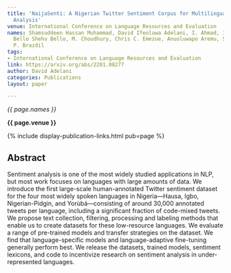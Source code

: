 ```yaml
---
title: 'NaijaSenti: A Nigerian Twitter Sentiment Corpus for Multilingual Sentiment
  Analysis'
venue: International Conference on Language Resources and Evaluation
names: Shamsuddeen Hassan Muhammad, David Ifeoluwa Adelani, I. Ahmad, Idris Abdulmumin,
  Bello Shehu Bello, M. Choudhury, Chris C. Emezue, Anuoluwapo Aremu, Saheed Abdul,
  P. Brazdil
tags:
- International Conference on Language Resources and Evaluation
link: https://arxiv.org/abs/2201.08277
author: David Adelani
categories: Publications
layout: paper

---
```


*{{ page.names }}*

**{{ page.venue }}**

{% include display-publication-links.html pub=page %}

## Abstract

Sentiment analysis is one of the most widely studied applications in NLP, but most work focuses on languages with large amounts of data. We introduce the first large-scale human-annotated Twitter sentiment dataset for the four most widely spoken languages in Nigeria—Hausa, Igbo, Nigerian-Pidgin, and Yorùbá—consisting of around 30,000 annotated tweets per language, including a significant fraction of code-mixed tweets. We propose text collection, filtering, processing and labeling methods that enable us to create datasets for these low-resource languages. We evaluate a range of pre-trained models and transfer strategies on the dataset. We find that language-specific models and language-adaptive fine-tuning generally perform best. We release the datasets, trained models, sentiment lexicons, and code to incentivize research on sentiment analysis in under-represented languages.